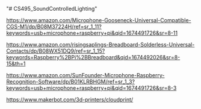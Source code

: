 "# CS495_SoundControlledLighting" 

https://www.amazon.com/Microphone-Gooseneck-Universal-Compatible-CGS-M1/dp/B08M37224H/ref=sr_1_11?keywords=usb+microphone+raspberry+pi&qid=1674491726&sr=8-11

https://www.amazon.com/risingsaplings-Breadboard-Solderless-Universal-Contacts/dp/B08WX51DQ9/ref=sr_1_15?keywords=Raspberry%2BPi%2BBreadboard&qid=1674492026&sr=8-15&th=1

https://www.amazon.com/SunFounder-Microphone-Raspberry-Recognition-Software/dp/B01KLRBHGM/ref=sr_1_3?keywords=usb+microphone+raspberry+pi&qid=1674491726&sr=8-3

https://www.makerbot.com/3d-printers/cloudprint/
